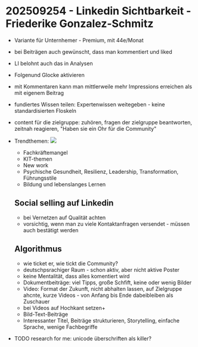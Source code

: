 # 202509254 - Linkedin Sichtbarkeit - Friederike Gonzalez-Schmitz

* Variante für Unternhemer - Premium, mit 44e/Monat
* bei Beiträgen auch gewünscht, dass man kommentiert und liked
* LI belohnt auch das in Analysen
* Folgenund Glocke aktivieren
* mit Kommentaren kann man mittlerweile mehr Impressions erreichen als mit eigenem Beitrag
* fundiertes Wissen teilen: Expertenwissen weitegeben - keine standardisierten Floskeln
* content für die zielgruppe: zuhören, fragen der zielgruppe beantworten, zeitnah reagieren, "Haben sie ein Ohr für die Community"
* Trendthemen: ![](img00.png)
  * Fachkräftemangel
  * KIT-themen
  * New work
  * Psychische Gesundheit, Resilienz, Leadership, Transformation, Führungsstile
  * Bildung und lebenslanges Lernen

  ## Social selling auf Linkedin
  * bei Vernetzen auf Qualität achten
  * vorsichtig, wenn man zu viele Kontaktanfragen versendet - müssen auch bestätigt werden
  
  ## Algorithmus
  * wie ticket er, wie tickt die Community?
  * deutschpsrachiger Raum - schon aktiv, aber nicht aktive Poster
  * keine Mentalität, dass alles komentiert wird
  * Dokumentbeiträge: viel Tipps, große Schfift, keine oder wenig Bilder
  * Video: Format der Zukunft, nicht abhalten lassen, auf Zielgruppe ahcnte, kurze Videos - von Anfang bis Ende dabeibleiben als Zuschauer
  * bei Videos auf Hochkant setzen+
  * Bild-Text-Beiträge
  * Interessanter Titel, Beiträge strukturieren, Storytelling, einfache Sprache, wenige Fachbegriffe
  
* TODO research for me: unicode überschriften als killer?
